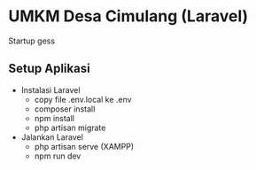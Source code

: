 # UMKM Desa Cimulang (Laravel)
Startup gess

## Setup Aplikasi
-   Instalasi Laravel
    -   copy file .env.local ke .env
    -   composer install
    -   npm install
    -   php artisan migrate
-   Jalankan Laravel
    -   php artisan serve (XAMPP)
    -   npm run dev
